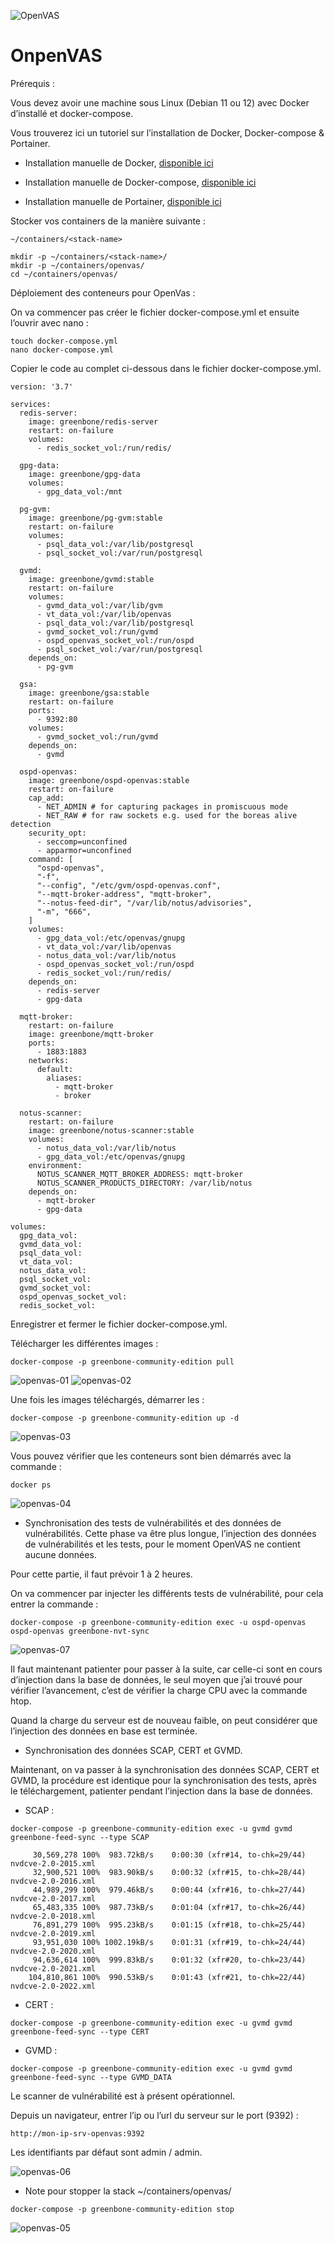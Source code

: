 ![OpenVAS](./images/OpenVAS.png)

# OnpenVAS

Prérequis :

Vous devez avoir une machine sous Linux (Debian 11 ou 12) avec Docker d’installé et docker-compose.

Vous trouverez ici un tutoriel sur l’installation de Docker, Docker-compose & Portainer.

- Installation manuelle de Docker, [disponible ici](https://github.com/0xCyberLiTech/Docker/blob/main/README.md#installation-manuelle-de-docker)

- Installation manuelle de Docker-compose, [disponible ici](https://github.com/0xCyberLiTech/Docker/blob/main/README.md#installation-manuelle-de-docker-compose)

- Installation manuelle de Portainer, [disponible ici](https://github.com/0xCyberLiTech/Docker/blob/main/README.md#mise-%C3%A0-jour-manuelle-de-portainer)

Stocker vos containers de la manière suivante :
```
~/containers/<stack-name>
```
```
mkdir -p ~/containers/<stack-name>/
mkdir -p ~/containers/openvas/
cd ~/containers/openvas/
```
Déploiement des conteneurs pour OpenVas :

On va commencer pas créer le fichier docker-compose.yml et ensuite l’ouvrir avec nano :
```
touch docker-compose.yml
nano docker-compose.yml
```
Copier le code au complet ci-dessous dans le fichier docker-compose.yml.
```
version: '3.7'

services:
  redis-server:
    image: greenbone/redis-server
    restart: on-failure
    volumes:
      - redis_socket_vol:/run/redis/

  gpg-data:
    image: greenbone/gpg-data
    volumes:
      - gpg_data_vol:/mnt

  pg-gvm:
    image: greenbone/pg-gvm:stable
    restart: on-failure
    volumes:
      - psql_data_vol:/var/lib/postgresql
      - psql_socket_vol:/var/run/postgresql

  gvmd:
    image: greenbone/gvmd:stable
    restart: on-failure
    volumes:
      - gvmd_data_vol:/var/lib/gvm
      - vt_data_vol:/var/lib/openvas
      - psql_data_vol:/var/lib/postgresql
      - gvmd_socket_vol:/run/gvmd
      - ospd_openvas_socket_vol:/run/ospd
      - psql_socket_vol:/var/run/postgresql
    depends_on:
      - pg-gvm

  gsa:
    image: greenbone/gsa:stable
    restart: on-failure
    ports:
      - 9392:80
    volumes:
      - gvmd_socket_vol:/run/gvmd
    depends_on:
      - gvmd

  ospd-openvas:
    image: greenbone/ospd-openvas:stable
    restart: on-failure
    cap_add:
      - NET_ADMIN # for capturing packages in promiscuous mode
      - NET_RAW # for raw sockets e.g. used for the boreas alive detection
    security_opt:
      - seccomp=unconfined
      - apparmor=unconfined
    command: [
      "ospd-openvas",
      "-f",
      "--config", "/etc/gvm/ospd-openvas.conf",
      "--mqtt-broker-address", "mqtt-broker",
      "--notus-feed-dir", "/var/lib/notus/advisories",
      "-m", "666",
    ]
    volumes:
      - gpg_data_vol:/etc/openvas/gnupg
      - vt_data_vol:/var/lib/openvas
      - notus_data_vol:/var/lib/notus
      - ospd_openvas_socket_vol:/run/ospd
      - redis_socket_vol:/run/redis/
    depends_on:
      - redis-server
      - gpg-data

  mqtt-broker:
    restart: on-failure
    image: greenbone/mqtt-broker
    ports:
      - 1883:1883
    networks:
      default:
        aliases:
          - mqtt-broker
          - broker

  notus-scanner:
    restart: on-failure
    image: greenbone/notus-scanner:stable
    volumes:
      - notus_data_vol:/var/lib/notus
      - gpg_data_vol:/etc/openvas/gnupg
    environment:
      NOTUS_SCANNER_MQTT_BROKER_ADDRESS: mqtt-broker
      NOTUS_SCANNER_PRODUCTS_DIRECTORY: /var/lib/notus
    depends_on:
      - mqtt-broker
      - gpg-data

volumes:
  gpg_data_vol:
  gvmd_data_vol:
  psql_data_vol:
  vt_data_vol:
  notus_data_vol:
  psql_socket_vol:
  gvmd_socket_vol:
  ospd_openvas_socket_vol:
  redis_socket_vol:
```
Enregistrer et fermer le fichier docker-compose.yml.

Télécharger les différentes images :
```
docker-compose -p greenbone-community-edition pull
```
![openvas-01](./images/openvas-01.png)
![openvas-02](./images/openvas-02.png)

Une fois les images téléchargés, démarrer les :
```
docker-compose -p greenbone-community-edition up -d
```
![openvas-03](./images/openvas-03.png)

Vous pouvez vérifier que les conteneurs sont bien démarrés avec la commande :
```
docker ps
```
![openvas-04](./images/openvas-04.png)

- Synchronisation des tests de vulnérabilités et des données de vulnérabilités. Cette phase va être plus longue, l’injection des données de vulnérabilités et les tests, pour le moment OpenVAS ne contient aucune données.

Pour cette partie, il faut prévoir 1 à 2 heures.

On va commencer par injecter les différents tests de vulnérabilité, pour cela entrer la commande :
```
docker-compose -p greenbone-community-edition exec -u ospd-openvas ospd-openvas greenbone-nvt-sync
```
![openvas-07](./images/openvas-07.png)

Il faut maintenant patienter pour passer à la suite, car celle-ci sont en cours d’injection dans la base de données, le seul moyen que j’ai trouvé pour vérifier l’avancement, c’est de vérifier la charge CPU avec la commande htop.

Quand la charge du serveur est de nouveau faible, on peut considérer que l’injection des données en base est terminée.

- Synchronisation des données SCAP, CERT et GVMD.

Maintenant, on va passer à la synchronisation des données SCAP, CERT et GVMD, la procédure est identique pour la synchronisation des tests, après le téléchargement, patienter pendant l’injection dans la base de données.

- SCAP :
```
docker-compose -p greenbone-community-edition exec -u gvmd gvmd greenbone-feed-sync --type SCAP

     30,569,278 100%  983.72kB/s    0:00:30 (xfr#14, to-chk=29/44)
nvdcve-2.0-2015.xml
     32,900,521 100%  983.90kB/s    0:00:32 (xfr#15, to-chk=28/44)
nvdcve-2.0-2016.xml
     44,989,299 100%  979.46kB/s    0:00:44 (xfr#16, to-chk=27/44)
nvdcve-2.0-2017.xml
     65,483,335 100%  987.73kB/s    0:01:04 (xfr#17, to-chk=26/44)
nvdcve-2.0-2018.xml
     76,891,279 100%  995.23kB/s    0:01:15 (xfr#18, to-chk=25/44)
nvdcve-2.0-2019.xml
     93,951,030 100% 1002.19kB/s    0:01:31 (xfr#19, to-chk=24/44)
nvdcve-2.0-2020.xml
     94,636,614 100%  999.83kB/s    0:01:32 (xfr#20, to-chk=23/44)
nvdcve-2.0-2021.xml
    104,810,861 100%  990.53kB/s    0:01:43 (xfr#21, to-chk=22/44)
nvdcve-2.0-2022.xml
```
- CERT :
```
docker-compose -p greenbone-community-edition exec -u gvmd gvmd greenbone-feed-sync --type CERT
```
- GVMD :
```
docker-compose -p greenbone-community-edition exec -u gvmd gvmd greenbone-feed-sync --type GVMD_DATA
```
Le scanner de vulnérabilité est à présent opérationnel.

Depuis un navigateur, entrer l’ip ou l’url du serveur sur le port (9392) :
```
http://mon-ip-srv-openvas:9392
```
Les identifiants par défaut sont admin / admin.

![openvas-06](./images/openvas-06.png)

- Note pour stopper la stack ~/containers/openvas/
```
docker-compose -p greenbone-community-edition stop
```
![openvas-05](./images/openvas-05.png)

